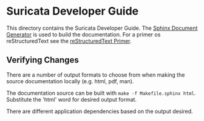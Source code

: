 # Suricata Developer Guide

This directory contains the Suricata Developer Guide. The
[Sphinx Document Generator](http://sphinx-doc.org) is used to build the
documentation. For a primer os reStructuredText see the
[reStructuredText Primer](http://sphinx-doc.org/rest.html).

## Verifying Changes

There are a number of output formats to choose from when making the source documentation locally (e.g. html, pdf, man).

The documentation source can be built with `make -f Makefile.sphinx html`. Substitute the 'html' word for desired output format.

There are different application dependencies based on the output desired.
